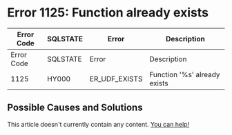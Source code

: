 
# Error 1125: Function already exists


| Error Code | SQLSTATE | Error | Description |
| --- | --- | --- | --- |
| Error Code | SQLSTATE | Error | Description |
| 1125 | HY000 | ER_UDF_EXISTS | Function '%s' already exists |




## Possible Causes and Solutions


This article doesn't currently contain any content. [You can help!](/en/writing-and-editing-knowledge-base-articles/)

